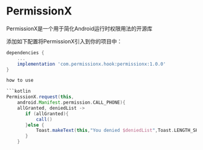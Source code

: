 # PermissionX

PermissionX是一个用于简化Android运行时权限用法的开源库

添加如下配置将PermissionX引入到你的项目中：

```groovy
dependencies {
    ...
    implementation 'com.permissionx.hook:permissionx:1.0.0'
}

how to use

```kotlin
PermissionX.request(this,
    android.Manifest.permission.CALL_PHONE){
    allGranted, deniedList ->
       if (allGranted){
           call()
       }else {
           Toast.makeText(this,"You denied $deniedList",Toast.LENGTH_SHORT).show()
       }
    }

```